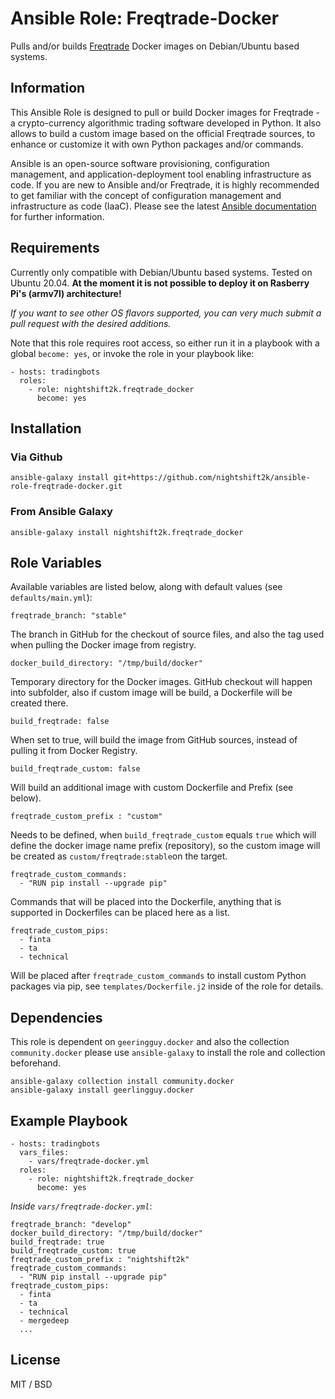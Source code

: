 # Ansible Role: Freqtrade-Docker

Pulls and/or builds [Freqtrade](https://www.freqtrade.io) Docker images on Debian/Ubuntu based systems.

## Information

This Ansible Role is designed to pull or build Docker images for Freqtrade - a crypto-currency algorithmic trading software developed in Python. It also allows to build a custom image based on the official Freqtrade sources, to enhance or customize it with own Python packages and/or commands.

Ansible is an open-source software provisioning, configuration management, and application-deployment tool enabling infrastructure as code. If you are new to Ansible and/or Freqtrade, it is highly recommended to get familiar with the concept of configuration management and infrastructure as code (IaaC). Please see the latest [Ansible documentation](https://docs.ansible.com/ansible/latest/index.html) for further information.

## Requirements

Currently only compatible with Debian/Ubuntu based systems. Tested on Ubuntu 20.04.  **At the moment it is not possible to deploy it on Rasberry Pi's (armv7l) architecture!**

*If you want to see other OS flavors supported, you can very much submit a pull request with the desired additions.*

Note that this role requires root access, so either run it in a playbook with a global `become: yes`, or invoke the role in your playbook like:

    - hosts: tradingbots
      roles:
        - role: nightshift2k.freqtrade_docker
          become: yes

## Installation

### Via Github
    
    ansible-galaxy install git+https://github.com/nightshift2k/ansible-role-freqtrade-docker.git
    
### From Ansible Galaxy

    ansible-galaxy install nightshift2k.freqtrade_docker

## Role Variables

Available variables are listed below, along with default values (see `defaults/main.yml`):


    freqtrade_branch: "stable"
    
The branch in GitHub for the checkout of source files, and also the tag used when pulling the Docker image from registry.

    docker_build_directory: "/tmp/build/docker"
    
Temporary directory for the Docker images. GitHub checkout will happen into subfolder, also if custom image will be build, a Dockerfile will be created there.

    build_freqtrade: false

When set to true, will build the image from GitHub sources, instead of pulling it from Docker Registry.

    build_freqtrade_custom: false
    
Will build an additional image with custom Dockerfile and Prefix (see below).

    freqtrade_custom_prefix : "custom"
    
Needs to be defined, when `build_freqtrade_custom` equals `true` which will define the docker image name prefix (repository), so the custom image will be created as `custom/freqtrade:stable`on the target. 

    freqtrade_custom_commands:
      - "RUN pip install --upgrade pip"
      
Commands that will be placed into the Dockerfile, anything that is supported in Dockerfiles can be placed here as a list.

    freqtrade_custom_pips:
      - finta
      - ta
      - technical

Will be placed after `freqtrade_custom_commands` to install custom Python packages via pip, see `templates/Dockerfile.j2` inside of the role for details.


## Dependencies

This role is dependent on `geeringguy.docker` and also the collection `community.docker` please use `ansible-galaxy` to install the role and collection beforehand.

    ansible-galaxy collection install community.docker
    ansible-galaxy install geerlingguy.docker

## Example Playbook

    - hosts: tradingbots
      vars_files:
        - vars/freqtrade-docker.yml
      roles:
        - role: nightshift2k.freqtrade_docker
          become: yes

*Inside `vars/freqtrade-docker.yml`*:

    freqtrade_branch: "develop"
    docker_build_directory: "/tmp/build/docker"
    build_freqtrade: true
    build_freqtrade_custom: true
    freqtrade_custom_prefix : "nightshift2k"
    freqtrade_custom_commands:
      - "RUN pip install --upgrade pip"
    freqtrade_custom_pips:
      - finta
      - ta
      - technical
      - mergedeep
      ...

## License

MIT / BSD